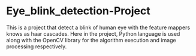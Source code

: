 # Eye_blink_detection-Project
This is a project that detect a blink of human eye with the feature mappers knows as haar cascades. Here in the project, Python language is used along with the OpenCV library for the algorithm execution and image processing respectively.
